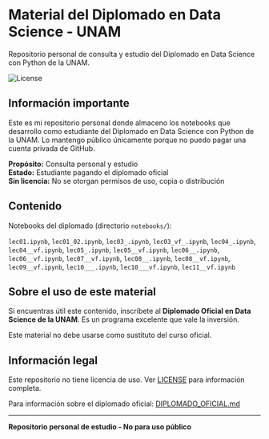 # Material del Diplomado en Data Science - UNAM

Repositorio personal de consulta y estudio del Diplomado en Data Science con Python de la UNAM.

![License](https://img.shields.io/badge/License-No%20License-red.svg)

## Información importante

Este es mi repositorio personal donde almaceno los notebooks que desarrollo como estudiante del Diplomado en Data Science con Python de la UNAM. Lo mantengo público únicamente porque no puedo pagar una cuenta privada de GitHub.

**Propósito:** Consulta personal y estudio  
**Estado:** Estudiante pagando el diplomado oficial  
**Sin licencia:** No se otorgan permisos de uso, copia o distribución

## Contenido

Notebooks del diplomado (directorio `notebooks/`):

`lec01.ipynb`, `lec01_02.ipynb`, `lec03_.ipynb`, `lec03_vf_.ipynb`, `lec04_.ipynb`, `lec04__vf.ipynb`, `lec05_.ipynb`, `lec05__vf.ipynb`, `lec06__.ipynb`, `lec06__vf.ipynb`, `lec07__vf.ipynb`, `lec08__.ipynb`, `lec08__vf.ipynb`, `lec09__vf.ipynb`, `lec10___.ipynb`, `lec10___vf.ipynb`, `lec11__vf.ipynb`

## Sobre el uso de este material

Si encuentras útil este contenido, inscríbete al **Diplomado Oficial en Data Science de la UNAM**. Es un programa excelente que vale la inversión.

Este material no debe usarse como sustituto del curso oficial.

## Información legal

Este repositorio no tiene licencia de uso. Ver [LICENSE](LICENSE) para información completa.

Para información sobre el diplomado oficial: [DIPLOMADO_OFICIAL.md](DIPLOMADO_OFICIAL.md)

---

**Repositorio personal de estudio - No para uso público**